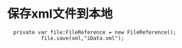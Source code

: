 ﻿# 保存xml文件到本地
``` 
  private var file:FileReference = new FileReference(); 
           file.save(xml,"iData.xml");
``` 
 